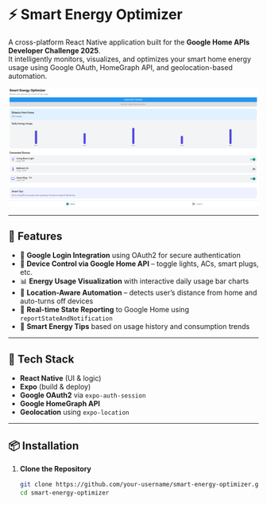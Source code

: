 # ⚡ Smart Energy Optimizer

A cross-platform React Native application built for the **Google Home APIs Developer Challenge 2025**.  
It intelligently monitors, visualizes, and optimizes your smart home energy usage using Google OAuth, HomeGraph API, and geolocation-based automation.

![Smart Energy Optimizer Screenshot](./assets/app-screenshot.png)

---

## 🚀 Features

- 🔐 **Google Login Integration** using OAuth2 for secure authentication  
- 🏡 **Device Control via Google Home API** – toggle lights, ACs, smart plugs, etc.  
- 📊 **Energy Usage Visualization** with interactive daily usage bar charts  
- 📍 **Location-Aware Automation** – detects user’s distance from home and auto-turns off devices  
- 📡 **Real-time State Reporting** to Google Home using `reportStateAndNotification`  
- 🧠 **Smart Energy Tips** based on usage history and consumption trends  

---

## 🧱 Tech Stack

- **React Native** (UI & logic)  
- **Expo** (build & deploy)  
- **Google OAuth2** via `expo-auth-session`  
- **Google HomeGraph API**  
- **Geolocation** using `expo-location`  

---

## 📦 Installation

1. **Clone the Repository**

   ```bash
   git clone https://github.com/your-username/smart-energy-optimizer.git
   cd smart-energy-optimizer
